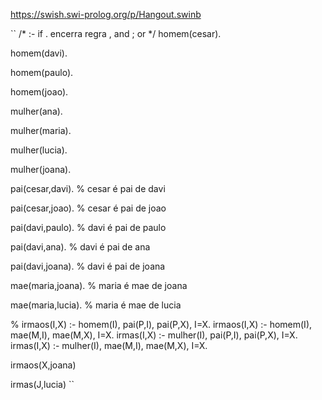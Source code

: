 https://swish.swi-prolog.org/p/Hangout.swinb

``
/*
:- if
. encerra regra
, and
; or
*/
homem(cesar).

homem(davi).

homem(paulo).

homem(joao).

mulher(ana).

mulher(maria).

mulher(lucia).

mulher(joana).

pai(cesar,davi). % cesar é pai de davi

pai(cesar,joao). % cesar é pai de joao

pai(davi,paulo). % davi é pai de paulo

pai(davi,ana). % davi é pai de ana

pai(davi,joana). % davi é pai de joana

mae(maria,joana). % maria é mae de joana

mae(maria,lucia). % maria é mae de lucia


%
irmaos(I,X) :- homem(I), pai(P,I), pai(P,X), I\=X.
irmaos(I,X) :- homem(I), mae(M,I), mae(M,X), I\=X.
irmas(I,X) :- mulher(I), pai(P,I), pai(P,X), I\=X.
irmas(I,X) :- mulher(I), mae(M,I), mae(M,X), I\=X.





irmaos(X,joana)




irmas(J,lucia)
``
